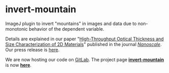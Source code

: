 # invert-mountain
ImageJ plugin to invert "mountains" in images and data due to non-monotonic behavior of the dependent variable.

Details are explained in our paper "[High-Throughput Optical Thickness and Size Characterization of 2D Materials](http://pubs.rsc.org/en/Content/ArticleLanding/2018/NR/C8NR01725E#!divAbstract)" published in the journal [_Nanoscale_](http://pubs.rsc.org/en/journals/journalissues/nr#!recentarticles&adv). Our press release is [here](https://nanomat.as.wm.edu/wiki/public/news/blog/2017-2020/2018-05-04_release_optical_characterization).

We are now hosting our code on [GitLab](http://gitlab.com). The project page [**invert-mountain**](https://gitlab.com/schniepp-lab/invert-mountain) is now [**here**](https://gitlab.com/schniepp-lab/invert-mountain).
